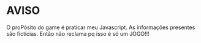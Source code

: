 <h1>AVISO</h1>
<p>O proPósito do game é praticar meu Javascript. As informações presentes são fictícias. Então não reclama pq isso é só um JOGO!!!</p>
